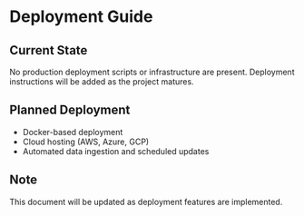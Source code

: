 # Deployment Guide

## Current State
No production deployment scripts or infrastructure are present. Deployment instructions will be added as the project matures.

## Planned Deployment
- Docker-based deployment
- Cloud hosting (AWS, Azure, GCP)
- Automated data ingestion and scheduled updates

## Note
This document will be updated as deployment features are implemented.
